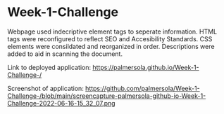 # Week-1-Challenge

Webpage used indecriptive element tags to seperate information.
HTML tags were reconfigured to reflect SEO and Accesibility Standards.
CSS elements were consildated and reorganized in order.
Descriptions were added to aid in scanning the document.

Link to deployed application: https://palmersola.github.io/Week-1-Challenge-/

Screenshot of application: https://github.com/palmersola/Week-1-Challenge-/blob/main/screencapture-palmersola-github-io-Week-1-Challenge-2022-06-16-15_32_07.png
